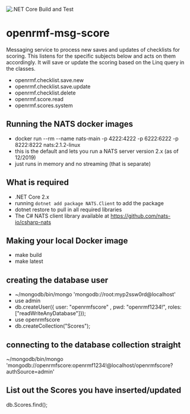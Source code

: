 ![.NET Core Build and Test](https://github.com/Cingulara/openrmf-msg-score/workflows/.NET%20Core%20Build%20and%20Test/badge.svg)

# openrmf-msg-score
Messaging service to process new saves and updates of checklists for scoring. This listens for the specific subjects below and acts on them accordingly. It will save or update the scoring based on the Linq query in the classes.
* openrmf.checklist.save.new
* openrmf.checklist.save.update
* openrmf.checklist.delete
* openrmf.score.read
* openrmf.scores.system

## Running the NATS docker images
* docker run --rm --name nats-main -p 4222:4222 -p 6222:6222 -p 8222:8222 nats:2.1.2-linux
* this is the default and lets you run a NATS server version 2.x (as of 12/2019)
* just runs in memory and no streaming (that is separate)

## What is required
* .NET Core 2.x
* running `dotnet add package NATS.Client` to add the package
* dotnet restore to pull in all required libraries
* The C# NATS client library available at https://github.com/nats-io/csharp-nats

## Making your local Docker image
* make build
* make latest

## creating the database user
* ~/mongodb/bin/mongo 'mongodb://root:myp2ssw0rd@localhost'
* use admin
* db.createUser({ user: "openrmfscore" , pwd: "openrmf1234!", roles: ["readWriteAnyDatabase"]});
* use openrmfscore
* db.createCollection("Scores");

## connecting to the database collection straight
~/mongodb/bin/mongo 'mongodb://openrmfscore:openrmf1234!@localhost/openrmfscore?authSource=admin'

## List out the Scores you have inserted/updated
db.Scores.find();